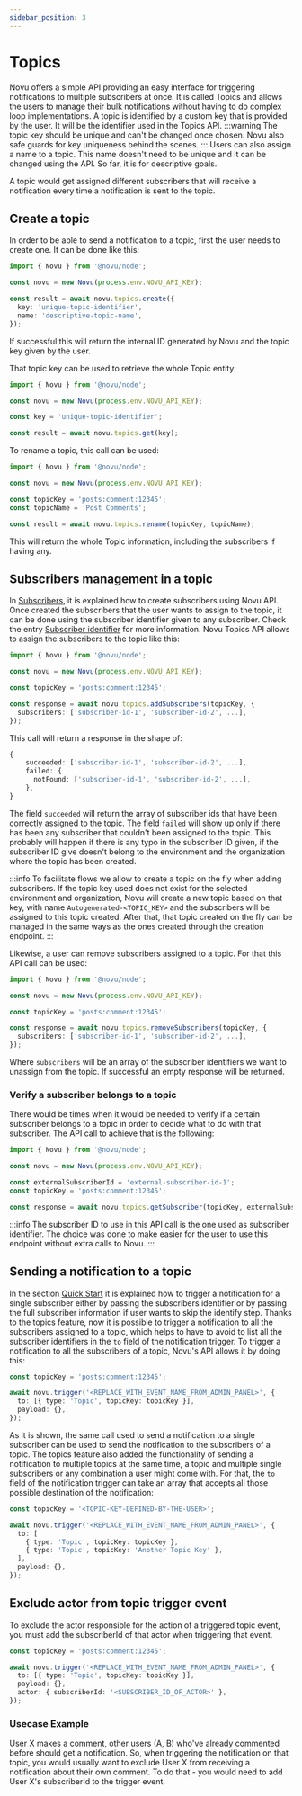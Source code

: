 ```yaml
---
sidebar_position: 3
---
```


# Topics

Novu offers a simple API providing an easy interface for triggering notifications to multiple subscribers at once. It is called Topics and allows the users to manage their bulk notifications without having to do complex loop implementations.
A topic is identified by a custom key that is provided by the user. It will be the identifier used in the Topics API.
:::warning
The topic key should be unique and can't be changed once chosen. Novu also safe guards for key uniqueness behind the scenes.
:::
Users can also assign a name to a topic. This name doesn't need to be unique and it can be changed using the API. So far, it is for descriptive goals.

A topic would get assigned different subscribers that will receive a notification every time a notification is sent to the topic.

## Create a topic

In order to be able to send a notification to a topic, first the user needs to create one. It can be done like this:

```typescript
import { Novu } from '@novu/node';

const novu = new Novu(process.env.NOVU_API_KEY);

const result = await novu.topics.create({
  key: 'unique-topic-identifier',
  name: 'descriptive-topic-name',
});
```

If successful this will return the internal ID generated by Novu and the topic key given by the user.

That topic key can be used to retrieve the whole Topic entity:

```typescript
import { Novu } from '@novu/node';

const novu = new Novu(process.env.NOVU_API_KEY);

const key = 'unique-topic-identifier';

const result = await novu.topics.get(key);
```

To rename a topic, this call can be used:

```typescript
import { Novu } from '@novu/node';

const novu = new Novu(process.env.NOVU_API_KEY);

const topicKey = 'posts:comment:12345';
const topicName = 'Post Comments';

const result = await novu.topics.rename(topicKey, topicName);
```

This will return the whole Topic information, including the subscribers if having any.

## Subscribers management in a topic

In [Subscribers](/platform/subscribers), it is explained how to create subscribers using Novu API.
Once created the subscribers that the user wants to assign to the topic, it can be done using the subscriber identifier given to any subscriber. Check the entry [Subscriber identifier](/platform/subscribers#subscriber-identifier) for more information.
Novu Topics API allows to assign the subscribers to the topic like this:

```typescript
import { Novu } from '@novu/node';

const novu = new Novu(process.env.NOVU_API_KEY);

const topicKey = 'posts:comment:12345';

const response = await novu.topics.addSubscribers(topicKey, {
  subscribers: ['subscriber-id-1', 'subscriber-id-2', ...],
});
```

This call will return a response in the shape of:

```typescript
{
    succeeded: ['subscriber-id-1', 'subscriber-id-2', ...],
    failed: {
      notFound: ['subscriber-id-1', 'subscriber-id-2', ...],
    },
}
```

The field `succeeded` will return the array of subscriber ids that have been correctly assigned to the topic. The field `failed` will show up only if there has been any subscriber that couldn't been assigned to the topic. This probably will happen if there is any typo in the subscriber ID given, if the subscriber ID give doesn't belong to the environment and the organization where the topic has been created.

:::info
To facilitate flows we allow to create a topic on the fly when adding subscribers. If the topic key used does not exist for the selected environment and organization, Novu will create a new topic based on that key, with name `Autogenerated-<TOPIC_KEY>` and the subscribers will be assigned to this topic created.
After that, that topic created on the fly can be managed in the same ways as the ones created through the creation endpoint.
:::

Likewise, a user can remove subscribers assigned to a topic. For that this API call can be used:

```typescript
import { Novu } from '@novu/node';

const novu = new Novu(process.env.NOVU_API_KEY);

const topicKey = 'posts:comment:12345';

const response = await novu.topics.removeSubscribers(topicKey, {
  subscribers: ['subscriber-id-1', 'subscriber-id-2', ...],
});
```

Where `subscribers` will be an array of the subscriber identifiers we want to unassign from the topic. If successful an empty response will be returned.

### Verify a subscriber belongs to a topic

There would be times when it would be needed to verify if a certain subscriber belongs to a topic in order to decide what to do with that subscriber. The API call to achieve that is the following:

```typescript
import { Novu } from '@novu/node';

const novu = new Novu(process.env.NOVU_API_KEY);

const externalSubscriberId = 'external-subscriber-id-1';
const topicKey = 'posts:comment:12345';

const response = await novu.topics.getSubscriber(topicKey, externalSubscriberId);
```

:::info
The subscriber ID to use in this API call is the one used as subscriber identifier. The choice was done to make easier for the user to use this endpoint without extra calls to Novu.
:::

## Sending a notification to a topic

In the section [Quick Start](/overview/quick-start#trigger-the-notification) it is explained how to trigger a notification for a single subscriber either by passing the subscribers identifier or by passing the full subscriber information if user wants to skip the identify step.
Thanks to the topics feature, now it is possible to trigger a notification to all the subscribers assigned to a topic, which helps to have to avoid to list all the subscriber identifiers in the `to` field of the notification trigger.
To trigger a notification to all the subscribers of a topic, Novu's API allows it by doing this:

```typescript
const topicKey = 'posts:comment:12345';

await novu.trigger('<REPLACE_WITH_EVENT_NAME_FROM_ADMIN_PANEL>', {
  to: [{ type: 'Topic', topicKey: topicKey }],
  payload: {},
});
```

As it is shown, the same call used to send a notification to a single subscriber can be used to send the notification to the subscribers of a topic.
The topics feature also added the functionality of sending a notification to multiple topics at the same time, a topic and multiple single subscribers or any combination a user might come with. For that, the `to` field of the notification trigger can take an array that accepts all those possible destination of the notification:

```typescript
const topicKey = '<TOPIC-KEY-DEFINED-BY-THE-USER>';

await novu.trigger('<REPLACE_WITH_EVENT_NAME_FROM_ADMIN_PANEL>', {
  to: [
    { type: 'Topic', topicKey: topicKey },
    { type: 'Topic', topicKey: 'Another Topic Key' },
  ],
  payload: {},
});
```

## Exclude actor from topic trigger event

To exclude the actor responsible for the action of a triggered topic event, you must add the subscriberId of that actor when triggering that event.

```typescript
const topicKey = 'posts:comment:12345';

await novu.trigger('<REPLACE_WITH_EVENT_NAME_FROM_ADMIN_PANEL>', {
  to: [{ type: 'Topic', topicKey: topicKey }],
  payload: {},
  actor: { subscriberId: '<SUBSCRIBER_ID_OF_ACTOR>' },
});
```

### Usecase Example

User X makes a comment, other users (A, B) who've already commented before should get a notification.
So, when triggering the notification on that topic, you would usually want to exclude User X from receiving a notification about their own comment.
To do that - you would need to add User X's subscriberId to the trigger event.
